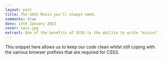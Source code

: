 ```yaml
---
layout: post
title: The SASS Mixin you'll always need.
comments: true
date: 14th January 2013
cover: sass.jpg
extract: One of the benefits of SCSS is the ability to write "mixins" - reusable snippets that we can repeat wherever necessary throughout our code.
---
```


This snippet here allows us to keep our code clean whilst still coping with the various browser prefixes that are required for CSS3.

<script src="https://gist.github.com/4530542.js"></script>
